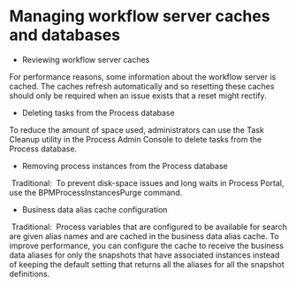 # Managing workflow server caches and databases

- Reviewing workflow server caches

For performance reasons, some information about the workflow server is cached. The caches refresh automatically and so resetting these caches should only be required when an issue exists that a reset might rectify.
- Deleting tasks from the Process database

To reduce the amount of space used, administrators can use the Task Cleanup utility in the Process Admin Console to delete tasks from the Process database.
- Removing process instances from the Process database

 Traditional: 
 To prevent disk-space issues and long waits in Process Portal, use the BPMProcessInstancesPurge command.
- Business data alias cache configuration

 Traditional: 
 Process variables that are configured to be available for search are given alias names and are cached in the business data alias cache. To improve performance, you can configure the cache to receive the business data aliases for only the snapshots that have associated instances instead of keeping the default setting that returns all the aliases for all the snapshot definitions.